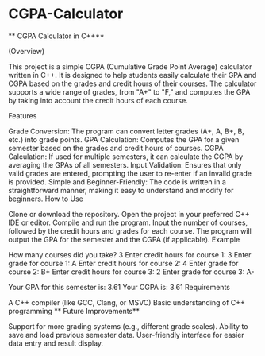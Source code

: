 # CGPA-Calculator
** CGPA Calculator in C++**

(Overview)

This project is a simple CGPA (Cumulative Grade Point Average) calculator written in C++.
It is designed to help students easily calculate their GPA and CGPA based on the grades and credit hours of their courses. 
The calculator supports a wide range of grades, from "A+" to "F," and computes the GPA by taking into account the credit hours of each course.

Features

Grade Conversion: The program can convert letter grades (A+, A, B+, B, etc.) into grade points.
GPA Calculation: Computes the GPA for a given semester based on the grades and credit hours of courses.
CGPA Calculation: If used for multiple semesters, it can calculate the CGPA by averaging the GPAs of all semesters.
Input Validation: Ensures that only valid grades are entered, prompting the user to re-enter if an invalid grade is provided.
Simple and Beginner-Friendly: The code is written in a straightforward manner, making it easy to understand and modify for beginners.
How to Use

Clone or download the repository.
Open the project in your preferred C++ IDE or editor.
Compile and run the program.
Input the number of courses, followed by the credit hours and grades for each course.
The program will output the GPA for the semester and the CGPA (if applicable).
Example

How many courses did you take? 3
Enter credit hours for course 1: 3
Enter grade for course 1: A
Enter credit hours for course 2: 4
Enter grade for course 2: B+
Enter credit hours for course 3: 2
Enter grade for course 3: A-

Your GPA for this semester is: 3.61
Your CGPA is: 3.61
Requirements

A C++ compiler (like GCC, Clang, or MSVC)
Basic understanding of C++ programming
** Future Improvements**

Support for more grading systems (e.g., different grade scales).
Ability to save and load previous semester data.
User-friendly interface for easier data entry and result display.
